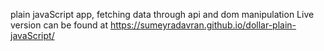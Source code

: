 plain javaScript app, fetching data through api and dom manipulation
Live version can be found at https://sumeyradavran.github.io/dollar-plain-javaScript/
